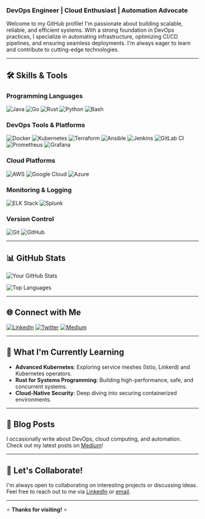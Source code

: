 ### DevOps Engineer | Cloud Enthusiast | Automation Advocate

Welcome to my GitHub profile! I'm passionate about building scalable, reliable, and efficient systems. With a strong foundation in DevOps practices, I specialize in automating infrastructure, optimizing CI/CD pipelines, and ensuring seamless deployments. I'm always eager to learn and contribute to cutting-edge technologies.

---

## 🛠️ **Skills & Tools**

### **Programming Languages**
![Java](https://img.shields.io/badge/Java-%23ED8B00.svg?style=for-the-badge&logo=java&logoColor=white)
![Go](https://img.shields.io/badge/Go-%2300ADD8.svg?style=for-the-badge&logo=go&logoColor=white)
![Rust](https://img.shields.io/badge/Rust-%23000000.svg?style=for-the-badge&logo=rust&logoColor=white)
![Python](https://img.shields.io/badge/Python-%233776AB.svg?style=for-the-badge&logo=python&logoColor=white)
![Bash](https://img.shields.io/badge/Bash-%234EAA25.svg?style=for-the-badge&logo=gnu-bash&logoColor=white)

### **DevOps Tools & Platforms**
![Docker](https://img.shields.io/badge/Docker-%232496ED.svg?style=for-the-badge&logo=docker&logoColor=white)
![Kubernetes](https://img.shields.io/badge/Kubernetes-%23326CE5.svg?style=for-the-badge&logo=kubernetes&logoColor=white)
![Terraform](https://img.shields.io/badge/Terraform-%235835CC.svg?style=for-the-badge&logo=terraform&logoColor=white)
![Ansible](https://img.shields.io/badge/Ansible-%231A1918.svg?style=for-the-badge&logo=ansible&logoColor=white)
![Jenkins](https://img.shields.io/badge/Jenkins-%23D24939.svg?style=for-the-badge&logo=jenkins&logoColor=white)
![GitLab CI](https://img.shields.io/badge/GitLab%20CI-%23FCA121.svg?style=for-the-badge&logo=gitlab&logoColor=white)
![Prometheus](https://img.shields.io/badge/Prometheus-%23E6522C.svg?style=for-the-badge&logo=prometheus&logoColor=white)
![Grafana](https://img.shields.io/badge/Grafana-%23F46800.svg?style=for-the-badge&logo=grafana&logoColor=white)

### **Cloud Platforms**
![AWS](https://img.shields.io/badge/AWS-%23232F3E.svg?style=for-the-badge&logo=amazon-aws&logoColor=white)
![Google Cloud](https://img.shields.io/badge/Google%20Cloud-%234285F4.svg?style=for-the-badge&logo=google-cloud&logoColor=white)
![Azure](https://img.shields.io/badge/Azure-%230078D4.svg?style=for-the-badge&logo=microsoft-azure&logoColor=white)

### **Monitoring & Logging**
![ELK Stack](https://img.shields.io/badge/ELK%20Stack-%23005571.svg?style=for-the-badge&logo=elasticstack&logoColor=white)
![Splunk](https://img.shields.io/badge/Splunk-%23000000.svg?style=for-the-badge&logo=splunk&logoColor=white)

### **Version Control**
![Git](https://img.shields.io/badge/Git-%23F05032.svg?style=for-the-badge&logo=git&logoColor=white)
![GitHub](https://img.shields.io/badge/GitHub-%23181717.svg?style=for-the-badge&logo=github&logoColor=white)

---

## 📊 **GitHub Stats**

![Your GitHub Stats](https://github-readme-stats.vercel.app/api?username=yourusername&show_icons=true&theme=radical)

![Top Languages](https://github-readme-stats.vercel.app/api/top-langs/?username=yourusername&layout=compact&theme=radical)

---

## 🌐 **Connect with Me**

[![LinkedIn](https://img.shields.io/badge/LinkedIn-%230077B5.svg?style=for-the-badge&logo=linkedin&logoColor=white)](https://www.linkedin.com/in/yourprofile/)
[![Twitter](https://img.shields.io/badge/Twitter-%231DA1F2.svg?style=for-the-badge&logo=twitter&logoColor=white)](https://twitter.com/yourhandle)
[![Medium](https://img.shields.io/badge/Medium-%23000000.svg?style=for-the-badge&logo=medium&logoColor=white)](https://medium.com/@yourhandle)

---

## 🚀 **What I'm Currently Learning**

- **Advanced Kubernetes**: Exploring service meshes (Istio, Linkerd) and Kubernetes operators.
- **Rust for Systems Programming**: Building high-performance, safe, and concurrent systems.
- **Cloud-Native Security**: Deep diving into securing containerized environments.

---

## 📝 **Blog Posts**

I occasionally write about DevOps, cloud computing, and automation. Check out my latest posts on [Medium](https://medium.com/@yourhandle)!

---

## 💬 **Let's Collaborate!**

I'm always open to collaborating on interesting projects or discussing ideas. Feel free to reach out to me via [LinkedIn](https://www.linkedin.com/in/yourprofile/) or [email](mailto:youremail@example.com).

---

⭐️ **Thanks for visiting!** ⭐️
